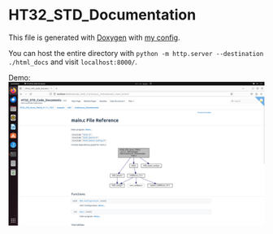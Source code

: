 # HT32_STD_Documentation

This file is generated with [Doxygen](https://www.doxygen.nl/) with [my config](https://github.com/belongtothenight/config-files/blob/main/Doxyfile).

You can host the entire directory with ```python -m http.server --destination ./html_docs``` and visit ```localhost:8000/```.

Demo: ![Image](../multimedia/docs.png)

